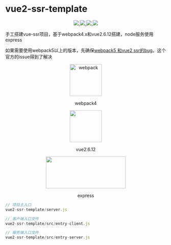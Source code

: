 # vue2-ssr-template

<p align="center">
  <a href="https://github.com/gzg1023/vue2-ssr-template">
    <img src="https://img.shields.io/badge/vue-ssr-blue.svg" >
  </a>
  <a href="https://github.com/gzg1023/vue2-ssr-template">
    <img src="https://img.shields.io/badge/license-MIT-green.svg" >
  </a>
  <a href="https://github.com/gzg1023/vue2-ssr-template">
    <img src="https://img.shields.io/badge/webpack-build-blue.svg" >
  </a>
   <a href="https://github.com/gzg1023/vue2-ssr-template">
    <img src="https://img.shields.io/badge/express-node-green.svg" >
  </a>
</p>

手工搭建vue-ssr项目，基于webpack4.x和vue2.6.12搭建，node服务使用express

如果需要使用webpack5以上的版本，先确保[webpack5 和vue2 ssr的bug](https://github.com/vuejs/vue/issues/11718)。这个官方的issue得到了解决

<div align="center">   
<img  width = "100" height = "100" alt="webpack" align = "center" src="https://webpack.docschina.org/icon_512x512.png">

webpack4

<img width = "100" height = "100"  src="https://cn.vuejs.org/images/logo.png">

vue2.6.12

<img width = "250" height = "100"  src="https://cdn.nlark.com/yuque/0/2021/png/276171/1618808297527-45830ab2-baff-46cc-87dc-9d26d3350078.png">

express

</div>


```javascript
// 项目主入口
vue2-ssr-template/server.js

// 客户端入口文件
vue2-ssr-template/src/entry-client.js

// 服务端入口文件
vue2-ssr-template/src/entry-server.js
```
